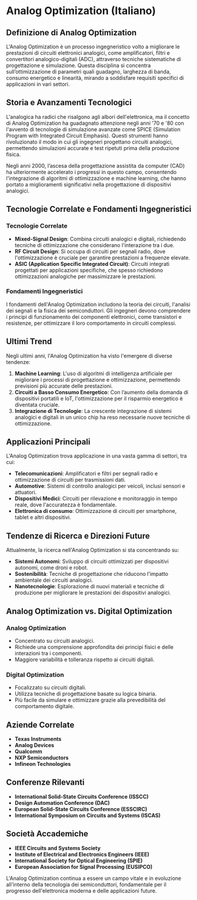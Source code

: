 # Analog Optimization (Italiano)

## Definizione di Analog Optimization

L'Analog Optimization è un processo ingegneristico volto a migliorare le prestazioni di circuiti elettronici analogici, come amplificatori, filtri e convertitori analogico-digitali (ADC), attraverso tecniche sistematiche di progettazione e simulazione. Questa disciplina si concentra sull’ottimizzazione di parametri quali guadagno, larghezza di banda, consumo energetico e linearità, mirando a soddisfare requisiti specifici di applicazioni in vari settori.

## Storia e Avanzamenti Tecnologici

L'analogica ha radici che risalgono agli albori dell'elettronica, ma il concetto di Analog Optimization ha guadagnato attenzione negli anni '70 e '80 con l'avvento di tecnologie di simulazione avanzate come SPICE (Simulation Program with Integrated Circuit Emphasis). Questi strumenti hanno rivoluzionato il modo in cui gli ingegneri progettano circuiti analogici, permettendo simulazioni accurate e test ripetuti prima della produzione fisica.

Negli anni 2000, l’ascesa della progettazione assistita da computer (CAD) ha ulteriormente accelerato i progressi in questo campo, consentendo l'integrazione di algoritmi di ottimizzazione e machine learning, che hanno portato a miglioramenti significativi nella progettazione di dispositivi analogici.

## Tecnologie Correlate e Fondamenti Ingegneristici

### Tecnologie Correlate

- **Mixed-Signal Design**: Combina circuiti analogici e digitali, richiedendo tecniche di ottimizzazione che considerano l'interazione tra i due.
- **RF Circuit Design**: Si occupa di circuiti per segnali radio, dove l'ottimizzazione è cruciale per garantire prestazioni a frequenze elevate.
- **ASIC (Application Specific Integrated Circuit)**: Circuiti integrati progettati per applicazioni specifiche, che spesso richiedono ottimizzazioni analogiche per massimizzare le prestazioni.

### Fondamenti Ingegneristici

I fondamenti dell'Analog Optimization includono la teoria dei circuiti, l'analisi dei segnali e la fisica dei semiconduttori. Gli ingegneri devono comprendere i principi di funzionamento dei componenti elettronici, come transistori e resistenze, per ottimizzare il loro comportamento in circuiti complessi.

## Ultimi Trend

Negli ultimi anni, l'Analog Optimization ha visto l'emergere di diverse tendenze:

1. **Machine Learning**: L'uso di algoritmi di intelligenza artificiale per migliorare i processi di progettazione e ottimizzazione, permettendo previsioni più accurate delle prestazioni.
2. **Circuiti a Basso Consumo Energetico**: Con l’aumento della domanda di dispositivi portatili e IoT, l'ottimizzazione per il risparmio energetico è diventata cruciale.
3. **Integrazione di Tecnologie**: La crescente integrazione di sistemi analogici e digitali in un unico chip ha reso necessarie nuove tecniche di ottimizzazione.

## Applicazioni Principali

L'Analog Optimization trova applicazione in una vasta gamma di settori, tra cui:

- **Telecomunicazioni**: Amplificatori e filtri per segnali radio e ottimizzazione di circuiti per trasmissioni dati.
- **Automotive**: Sistemi di controllo analogici per veicoli, inclusi sensori e attuatori.
- **Dispositivi Medici**: Circuiti per rilevazione e monitoraggio in tempo reale, dove l'accuratezza è fondamentale.
- **Elettronica di consumo**: Ottimizzazione di circuiti per smartphone, tablet e altri dispositivi.

## Tendenze di Ricerca e Direzioni Future

Attualmente, la ricerca nell'Analog Optimization si sta concentrando su:

- **Sistemi Autonomi**: Sviluppo di circuiti ottimizzati per dispositivi autonomi, come droni e robot.
- **Sostenibilità**: Tecniche di progettazione che riducono l'impatto ambientale dei circuiti analogici.
- **Nanotecnologie**: Esplorazione di nuovi materiali e tecniche di produzione per migliorare le prestazioni dei dispositivi analogici.

## Analog Optimization vs. Digital Optimization

### Analog Optimization

- Concentrato su circuiti analogici.
- Richiede una comprensione approfondita dei principi fisici e delle interazioni tra i componenti.
- Maggiore variabilità e tolleranza rispetto ai circuiti digitali.

### Digital Optimization

- Focalizzato su circuiti digitali.
- Utilizza tecniche di progettazione basate su logica binaria.
- Più facile da simulare e ottimizzare grazie alla prevedibilità del comportamento digitale.

## Aziende Correlate

- **Texas Instruments**
- **Analog Devices**
- **Qualcomm**
- **NXP Semiconductors**
- **Infineon Technologies**

## Conferenze Rilevanti

- **International Solid-State Circuits Conference (ISSCC)**
- **Design Automation Conference (DAC)**
- **European Solid-State Circuits Conference (ESSCIRC)**
- **International Symposium on Circuits and Systems (ISCAS)**

## Società Accademiche

- **IEEE Circuits and Systems Society**
- **Institute of Electrical and Electronics Engineers (IEEE)**
- **International Society for Optical Engineering (SPIE)**
- **European Association for Signal Processing (EUSIPCO)**

L'Analog Optimization continua a essere un campo vitale e in evoluzione all'interno della tecnologia dei semiconduttori, fondamentale per il progresso dell'elettronica moderna e delle applicazioni future.